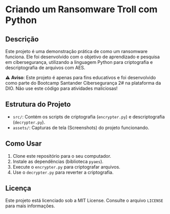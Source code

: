 # Criando um Ransomware Troll com Python 

## Descrição
Este projeto é uma demonstração prática de como um ransomware funciona. 
Ele foi desenvolvido com o objetivo de aprendizado e pesquisa em cibersegurança, utilizando a linguagem Python para criptografia e descriptografia de arquivos com AES.

⚠️ **Aviso**: Este projeto é apenas para fins educativos e foi desenvolvido como parte do Bootcamp Santander Cibersegurança 2# na plataforma da DIO.
Não use este código para atividades maliciosas!

## Estrutura do Projeto
- `src/`: Contém os scripts de criptografia (`encrypter.py`) e descriptografia (`decrypter.py`).
- `assets/`: Capturas de tela (Screenshots) do projeto funcionando.

## Como Usar
1. Clone este repositório para o seu computador.
2. Instale as dependências (biblioteca `pyaes`).
3. Execute o `encrypter.py` para criptografar arquivos.
4. Use o `decrypter.py` para reverter a criptografia.

## Licença
Este projeto está licenciado sob a MIT License. Consulte o arquivo `LICENSE` para mais informações.
